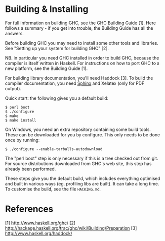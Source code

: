 Building & Installing
=====================

For full information on building GHC, see the GHC Building Guide [1].
Here follows a summary - if you get into trouble, the Building Guide
has all the answers.

Before building GHC you may need to install some other tools and
libraries.  See "Setting up your system for building GHC" [2].

NB. in particular you need GHC installed in order to build GHC,
because the compiler is itself written in Haskell.  For instructions
on how to port GHC to a new platform, see the Building Guide [1].

For building library documentation, you'll need Haddock [3].  To build
the compiler documentation, you need [Sphinx](http://www.sphinx-doc.org/) and
Xelatex (only for PDF output).

Quick start:  the following gives you a default build:

    $ perl boot
    $ ./configure
    $ make
    $ make install

  On Windows, you need an extra repository containing some build tools.
  These can be downloaded for you by configure. This only needs to be done once by running:

    $ ./configure --enable-tarballs-autodownload

The "perl boot" step is only necessary if this is a tree checked out
from git.  For source distributions downloaded from GHC's web site,
this step has already been performed.

These steps give you the default build, which includes everything
optimised and built in various ways (eg. profiling libs are built).
It can take a long time.  To customise the build, see the file
`HACKING.md`.

References
==========

 [1] http://www.haskell.org/ghc/
 [2] http://hackage.haskell.org/trac/ghc/wiki/Building/Preparation
 [3] http://www.haskell.org/haddock/
